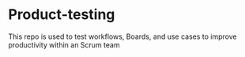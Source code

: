 # Product-testing
This repo is used to test workflows, Boards, and use cases to improve productivity within an Scrum team

